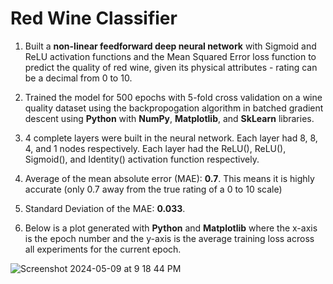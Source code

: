 # Red Wine Classifier

1. Built a **non-linear feedforward deep neural network** with Sigmoid and ReLU activation functions and the Mean Squared Error loss
function to predict the quality of red wine, given its physical attributes - rating can be a decimal from 0 to 10.

2. Trained the model for 500 epochs with 5-fold cross validation on a wine quality dataset using the backpropogation algorithm in batched gradient descent using **Python** with **NumPy**, **Matplotlib**, and **SkLearn** libraries.

3. 4 complete layers were built in the neural network. Each layer had 8, 8, 4, and 1 nodes respectively. Each layer had the ReLU(), ReLU(), Sigmoid(), and Identity() activation function respectively.

4. Average of the mean absolute error (MAE): **0.7**. This means it is highly accurate (only 0.7 away from the true rating of a 0 to 10 scale)

5. Standard Deviation of the MAE: **0.033**.

6. Below is a plot generated with **Python** and **Matplotlib** where the x-axis is the epoch number and the y-axis is the average training loss across all experiments for the current epoch.

![Screenshot 2024-05-09 at 9 18 44 PM](https://github.com/AbhinavGupta2002/RedWineClassifier/assets/79180704/623b0e33-60f2-49f2-8985-3f08b8000820)
